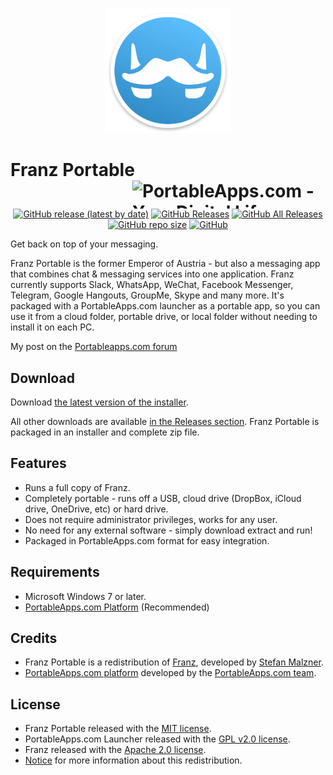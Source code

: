 <p align="center">
	<img src="./FranzPortable/App/AppInfo/appicon_256.png" width="200" alt="Franz logo" title="Franz logo" />
</p>

# Franz Portable<a href="https://portableapps.com/"><img src="https://cdn.portableapps.com/portableapps.com_1546.png" width="309" height="45" alt="PortableApps.com - Your Digital Life, Anywhere" title="PortableApps.com - Your Digital Life, Anywhere" align="right"></a>

<p align="center">
	<a href="https://github.com/Makazzz/FranzPortable/releases/latest"><img alt="GitHub release (latest by date)" src="https://img.shields.io/github/v/release/Makazzz/FranzPortable?color=0cf&logo=electron"></a>
	<a href="https://github.com/Makazzz/FranzPortable/releases/latest"><img alt="GitHub Releases" src="https://img.shields.io/github/downloads/Makazzz/FranzPortable/latest/total?color=blue"></a>
	<a href="https://github.com/Makazzz/FranzPortable/releases"><img alt="GitHub All Releases" src="https://img.shields.io/github/downloads/Makazzz/FranzPortable/total?color=0cf"></a>
	<a href="https://github.com/Makazzz/FranzPortable"><img alt="GitHub repo size" src="https://img.shields.io/github/repo-size/Makazzz/FranzPortable?color=blue"></a>
	<a href="https://raw.githubusercontent.com/Makazzz/FranzPortable/master/LICENSE"><img alt="GitHub" src="https://img.shields.io/github/license/Makazzz/FranzPortable?color=0cf"></a>
</p>

Get back on top of your messaging.

Franz Portable is the former Emperor of Austria - but also a messaging app that combines chat & messaging services into one application. Franz currently supports Slack, WhatsApp, WeChat, Facebook Messenger, Telegram, Google Hangouts, GroupMe, Skype and many more. It's packaged with a PortableApps.com launcher as a portable app, so you can use it from a cloud folder, portable drive, or local folder without needing to install it on each PC.

My post on the [Portableapps.com forum](https://portableapps.com/node/60516/)

## Download

Download [the latest version of the installer][D1].

All other downloads are available [in the Releases section][D2]. Franz Portable
is packaged in an installer and complete zip file.

[D1]: https://github.com/Makazzz/FranzPortable/releases/latest
[D2]: https://github.com/Makazzz/FranzPortable/releases

## Features

*	Runs a full copy of Franz.
*	Completely portable - runs off a USB, cloud drive (DropBox, iCloud drive, OneDrive, etc) or hard drive.
*	Does not require administrator privileges, works for any user.
*	No need for any external software - simply download extract and run!
*	Packaged in PortableApps.com format for easy integration.

## Requirements

*	Microsoft Windows 7 or later.
*	[PortableApps.com Platform](https://PortableApps.com/download) (Recommended)

## Credits

*	Franz Portable is a redistribution of [Franz](https://Franz.com/), developed by [Stefan Malzner](https://github.com/Franz).
*	[PortableApps.com platform](https://PortableApps.com/download) developed by the [PortableApps.com team](https://PortableApps.com).

## License

*	Franz Portable released with the [MIT license](https://raw.githubusercontent.com/Makazzz/FranzPortable/master/LICENSE).
*	PortableApps.com Launcher released with the [GPL v2.0 license](https://raw.githubusercontent.com/Makazzz/FranzPortable/master/FranzPortable/Other/Source/LauncherLicense.txt).
*	Franz released with the [Apache 2.0 license](https://raw.githubusercontent.com/meetfranz/franz/master/LICENSE).
*	[Notice](https://raw.githubusercontent.com/Makazzz/FranzPortable/master/FranzPortable/App/AppInfo/NOTICE.txt) for more information about this redistribution.
